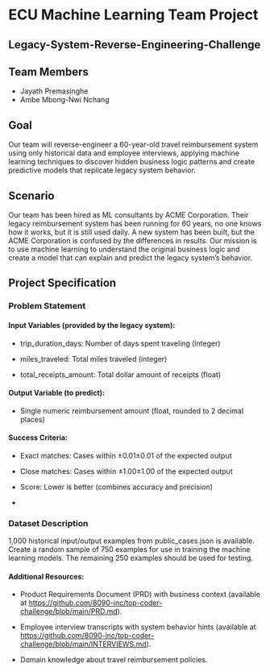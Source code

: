 # ECU Machine Learning Team Project
## Legacy-System-Reverse-Engineering-Challenge

## Team Members
- Jayath Premasinghe
- Ambe Mbong-Nwi Nchang

## Goal
Our team will reverse-engineer a 60-year-old travel reimbursement system using only historical data and employee interviews, applying machine learning techniques to discover hidden business logic patterns and create predictive models that replicate legacy system behavior.

## Scenario
Our team has been hired as ML consultants by ACME Corporation. Their legacy reimbursement system has been running for 60 years, no one knows how it works, but it is still used daily. A new system has been built, but the ACME Corporation is confused by the differences in results. Our mission is to use machine learning to understand the original business logic and create a model that can explain and predict the legacy system’s behavior.


## Project Specification
### Problem Statement

#### Input Variables (provided by the legacy system):

- trip_duration_days: Number of days spent traveling (integer)

- miles_traveled: Total miles traveled (integer)

- total_receipts_amount: Total dollar amount of receipts (float)

#### Output Variable (to predict):

- Single numeric reimbursement amount (float, rounded to 2 decimal places)

#### Success Criteria:

- Exact matches: Cases within ±$0.01±$0.01 of the expected output

- Close matches: Cases within ±$1.00±$1.00 of the expected output

- Score: Lower is better (combines accuracy and precision)
- 

### Dataset Description

1,000 historical input/output examples from public_cases.json is available. Create a random sample of 750 examples for use in training the machine learning models. The remaining 250 examples should be used for testing.

#### Additional Resources:

- Product Requirements Document (PRD) with business context (available at https://github.com/8090-inc/top-coder-challenge/blob/main/PRD.md).

- Employee interview transcripts with system behavior hints (available at https://github.com/8090-inc/top-coder-challenge/blob/main/INTERVIEWS.md).

- Domain knowledge about travel reimbursement policies.

